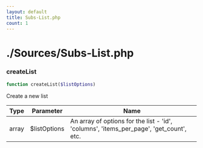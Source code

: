 ```yaml
---
layout: default
title: Subs-List.php
count: 1
---
```


# ./Sources/Subs-List.php

### createList

```php
function createList($listOptions)
```
Create a new list



Type|Parameter|Name
---|---|---
array|$listOptions|An array of options for the list - 'id', 'columns', 'items_per_page', 'get_count', etc.
